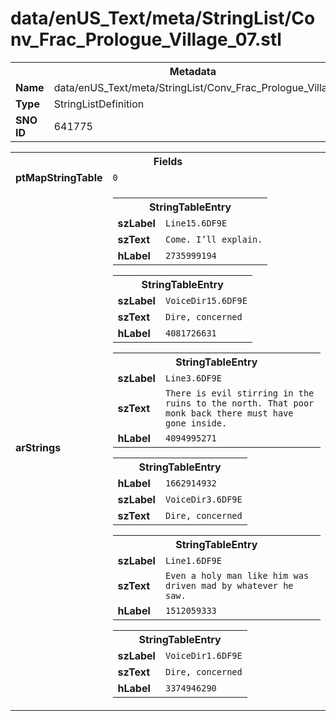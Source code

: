 <h1>data/enUS_Text/meta/StringList/Conv_Frac_Prologue_Village_07.stl</h1><table><tr><th colspan="100%">Metadata</th></tr><tr><td><b>Name</b></td><td>data/enUS_Text/meta/StringList/Conv_Frac_Prologue_Village_07.stl</td></tr><tr><td><b>Type</b></td><td>StringListDefinition</td></tr><tr><td><b>SNO ID</b></td><td>641775</td></tr></table>

<table><tr><th colspan="100%">Fields</th></tr><tr><td><b>ptMapStringTable</b></td><td><code>0</code></td></tr><tr><td><b>arStrings</b></td><td><table><tr><th colspan="100%">StringTableEntry</th></tr><tr><td><b>szLabel</b></td><td><code>Line15.6DF9E</code></td></tr><tr><td><b>szText</b></td><td><code>Come. I’ll explain.</code></td></tr><tr><td><b>hLabel</b></td><td><code>2735999194</code></td></tr></table>


<table><tr><th colspan="100%">StringTableEntry</th></tr><tr><td><b>szLabel</b></td><td><code>VoiceDir15.6DF9E</code></td></tr><tr><td><b>szText</b></td><td><code>Dire, concerned</code></td></tr><tr><td><b>hLabel</b></td><td><code>4081726631</code></td></tr></table>


<table><tr><th colspan="100%">StringTableEntry</th></tr><tr><td><b>szLabel</b></td><td><code>Line3.6DF9E</code></td></tr><tr><td><b>szText</b></td><td><code>There is evil stirring in the ruins to the north. That poor monk back there must have gone inside.</code></td></tr><tr><td><b>hLabel</b></td><td><code>4094995271</code></td></tr></table>


<table><tr><th colspan="100%">StringTableEntry</th></tr><tr><td><b>hLabel</b></td><td><code>1662914932</code></td></tr><tr><td><b>szLabel</b></td><td><code>VoiceDir3.6DF9E</code></td></tr><tr><td><b>szText</b></td><td><code>Dire, concerned</code></td></tr></table>


<table><tr><th colspan="100%">StringTableEntry</th></tr><tr><td><b>szLabel</b></td><td><code>Line1.6DF9E</code></td></tr><tr><td><b>szText</b></td><td><code>Even a holy man like him was driven mad by whatever he saw.</code></td></tr><tr><td><b>hLabel</b></td><td><code>1512059333</code></td></tr></table>


<table><tr><th colspan="100%">StringTableEntry</th></tr><tr><td><b>szLabel</b></td><td><code>VoiceDir1.6DF9E</code></td></tr><tr><td><b>szText</b></td><td><code>Dire, concerned</code></td></tr><tr><td><b>hLabel</b></td><td><code>3374946290</code></td></tr></table>


</td></tr></table>

